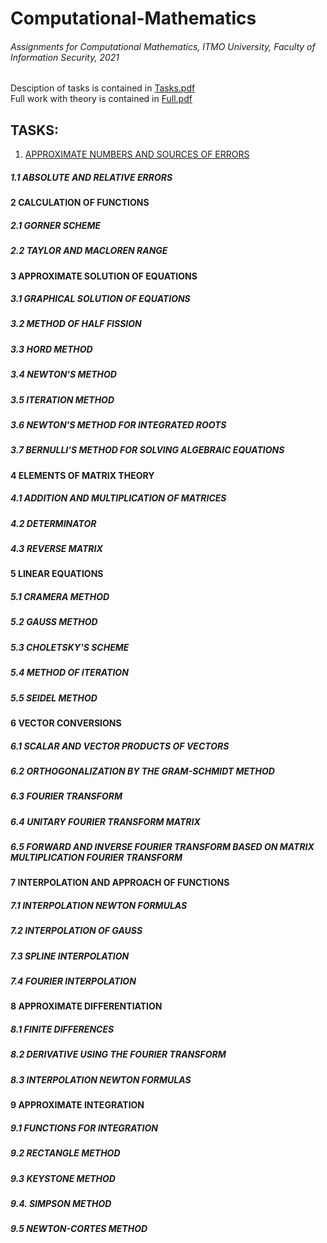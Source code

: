 # Computational-Mathematics
###### Assignments for Computational Mathematics, ITMO University, Faculty of Information Security, 2021
Desciption of tasks is contained in [Tasks.pdf](https://github.com/cyberknopa/Computational-Mathematics-2021/blob/main/Tasks.pdf)  
Full work with theory is contained in [Full.pdf](https://github.com/cyberknopa/Computational-Mathematics-2021/blob/main/Full.pdf)
## TASKS:
1. [APPROXIMATE NUMBERS AND SOURCES OF ERRORS](https://github.com/cyberknopa/Computational-Mathematics-2021/blob/main/1_1_approximate-error-calculation.cpp)
##### 1.1 ABSOLUTE AND RELATIVE ERRORS 
#### 2 CALCULATION OF FUNCTIONS 
##### 2.1 GORNER SCHEME
##### 2.2 TAYLOR AND MACLOREN RANGE 
#### 3 APPROXIMATE SOLUTION OF EQUATIONS 
##### 3.1 GRAPHICAL SOLUTION OF EQUATIONS 
##### 3.2 METHOD OF HALF FISSION 
##### 3.3 HORD METHOD 
##### 3.4 NEWTON'S METHOD
##### 3.5 ITERATION METHOD 
##### 3.6 NEWTON'S METHOD FOR INTEGRATED ROOTS 
##### 3.7 BERNULLI'S METHOD FOR SOLVING ALGEBRAIC EQUATIONS 
#### 4 ELEMENTS OF MATRIX THEORY
##### 4.1 ADDITION AND MULTIPLICATION OF MATRICES 
##### 4.2 DETERMINATOR 
##### 4.3 REVERSE MATRIX 
#### 5 LINEAR EQUATIONS 
##### 5.1 CRAMERA METHOD
##### 5.2 GAUSS METHOD 
##### 5.3 CHOLETSKY'S SCHEME
##### 5.4 METHOD OF ITERATION 
##### 5.5 SEIDEL METHOD 
#### 6 VECTOR CONVERSIONS 
##### 6.1 SCALAR AND VECTOR PRODUCTS OF VECTORS 
##### 6.2 ORTHOGONALIZATION BY THE GRAM-SCHMIDT METHOD 
##### 6.3 FOURIER TRANSFORM 
##### 6.4 UNITARY FOURIER TRANSFORM MATRIX 
##### 6.5 FORWARD AND INVERSE FOURIER TRANSFORM BASED ON MATRIX MULTIPLICATION FOURIER TRANSFORM 
#### 7 INTERPOLATION AND APPROACH OF FUNCTIONS 
##### 7.1 INTERPOLATION NEWTON FORMULAS 
##### 7.2 INTERPOLATION OF GAUSS 
##### 7.3 SPLINE INTERPOLATION 
##### 7.4 FOURIER INTERPOLATION 
#### 8 APPROXIMATE DIFFERENTIATION 
##### 8.1 FINITE DIFFERENCES
##### 8.2 DERIVATIVE USING THE FOURIER TRANSFORM 
##### 8.3 INTERPOLATION NEWTON FORMULAS 
#### 9 APPROXIMATE INTEGRATION 
##### 9.1 FUNCTIONS FOR INTEGRATION 
##### 9.2 RECTANGLE METHOD
##### 9.3 KEYSTONE METHOD 
##### 9.4. SIMPSON METHOD 
##### 9.5 NEWTON-CORTES METHOD 
